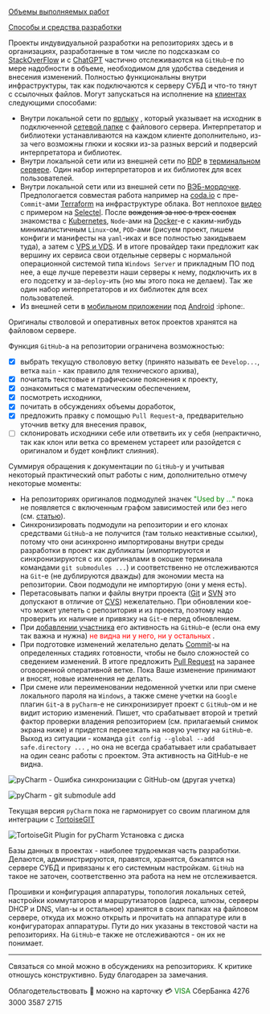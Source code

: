 [Объемы выполняемых работ](https://github.com/tsv19su254052/tsv19su254052/blob/main/Works.md)

[Способы и средства разработки](https://github.com/tsv19su254052/tsv19su254052/blob/main/Languages.md)

Проекты индувидуальной разработки на репозиториях здесь и в организациях, разработанные в том числе по подсказкам со [StackOverFlow](https://stackoverflow.com/users/15883118/tarasov-sergey "Помогает ориентироваться в огромном разнообразии библиотек и их методов на основе опыта их применения другими опытными разработчиками") и с [ChatGPT](https://openai.com/product/gpt-4 "Ищет ответы на короткие вопросы")  частично отслеживаются на `GitHub`-е по мере надобности в объеме, необходимом для удобства сведения и внесения изменений. Полностью функциональны внутри инфраструктуры, так как подключаются к серверу СУБД и что-то тянут с ссылочных файлов. Могут запускаться на исполнение на [клиентах](https://en.wikipedia.org/wiki/Client%E2%80%93server_model) следующими способами:
 - Внутри локальной сети по [ярлыку](https://sysadminwiki.ru/wiki/%D0%9C%D1%8F%D0%B3%D0%BA%D0%B8%D0%B5_%D0%B8_%D0%B6%D1%91%D1%81%D1%82%D0%BA%D0%B8%D0%B5_%D1%81%D1%81%D1%8B%D0%BB%D0%BA%D0%B8) , который указывает на исходник в подключенной [сетевой папке](https://ru.wikipedia.org/wiki/File_%28%D1%81%D1%85%D0%B5%D0%BC%D0%B0_URI%29) с файлового сервера. Интерпретатор и библиотеки устанавливаются на каждом клиенте дополнительно, из-за чего возможны глюки и косяки из-за разных версий и подверсий интерпретатора и библиотек.
 - Внутри локальной сети или из внешней сети по [RDP](https://ru.wikipedia.org/wiki/Remote_Desktop_Protocol) в [терминальном сервере](https://ru.wikipedia.org/wiki/%D0%A2%D0%B5%D1%80%D0%BC%D0%B8%D0%BD%D0%B0%D0%BB%D1%8C%D0%BD%D1%8B%D0%B9_%D1%81%D0%B5%D1%80%D0%B2%D0%B5%D1%80). Один набор интерпретаторов и их библиотек для всех пользователей.
 - Внутри локальной сети или из внешней сети по [ВЭБ-мордочке](https://en.wikipedia.org/wiki/Website "Версия для компьютера и мобильная версия"). Предпологается совместая работа например на [coda.io](https://coda.io/workspaces/ws-ga7Eabm46u/folders/fl-7OkuhzSo66?source=doc-title-bar) с пре-`Commit`-ами [Terraform](https://en.wikipedia.org/wiki/Terraform_(software)) на инфраструктуре облака. Вот неплохое [видео](https://www.youtube.com/watch?v=JC_OyWpqNSA) с примером на [Selectel](https://en.wikipedia.org/wiki/Selectel). После ~~вождения за нос в трех соснах~~ знакомства с [Kubernetes](https://en.wikipedia.org/wiki/Kubernetes), `Node`-ами на [Docker](https://en.wikipedia.org/wiki/Docker_(software))-е с каким-нибудь минималистичным `Linux`-ом, `POD`-ами (рисуем проект, пишем конфиги и манифесты на `yaml`-иках и все полностью закидываем туда), а затем с [VPS и VDS](https://www.reg.ru/vps/). И в итоге провайдер таки предложит как вершину их сервиса свои отдельные серверы с нормальной операционной системой типа `Windows Server` и прикладным ПО под нее, а еще лучше перевезти наши серверы к нему, подключить их в его подсетку и за-`deploy`-ить (но мы этого пока не делаем). Так же один набор интерпретаторов и их библиотек для всех пользователей.
 - Из внешней сети в [мобильном приложении](https://en.wikipedia.org/wiki/Mobile_app) под [Android](https://en.wikipedia.org/wiki/Android_(operating_system)) :iphone:. 

Оригиналы стволовой и оперативных веток проектов хранятся на файловом сервере.

Функция `GitHub`-а на репозитории ограничена возможностью:
 - [x] выбрать текущую стволовую ветку (принято называть ее `Develop...`, ветка `main` - как правило для технического архива),
 - [x] почитать текстовые и графические пояснения к проекту,
 - [x] ознакомиться с математическим обеспечением,
 - [x] посмотреть исходники,
 - [x] почитать в обсуждениях объемы доработок,
 - [x] предложить правку с помощью `Pull Request`-а, предварительно уточнив ветку для внесения правок,
 - [ ] склонировать исходники себе или ответвить их у себя (непрактично, так как клон или ветка со временем устареет или разойдется с оригиналом и будет конфликт слияния).

Суммируя обращения к документации по `GitHub`-у и учитывая некоторый практический опыт работы с ним, дополнительно отмечу некоторые моменты:
 - На репозиториях оригиналов подмодулей значек <span style="color:Green">"Used by ..."</span> пока не появляется с включенным графом зависимостей или без него (см. [статью](https://stackoverflow.com/questions/56888176/how-to-configure-github-used-by-feature-for-java-projects)).
 - Синхронизировать подмодули на репозитории и его клонах средствами `GitHub`-а не получится (там только неактивные ссылки), потому что они асинхронно импортированы внутри среды разработки в проект как дубликаты (импортируются и синхронизируются с их оригиналами в окошке терминала командами `git submodules ...`) и соответственно не отслеживаются на `Git`-е (не дублируются дважды) для экономии места на репозитории. Свои подмодули не импортирую (они у меня есть).
 - Перетасовывать папки и файлы внутри проекта ([Git](https://en.wikipedia.org/wiki/Git) и [SVN](https://en.wikipedia.org/wiki/Apache_Subversion) это допускают в отличие от [CVS](https://en.wikipedia.org/wiki/Concurrent_Versions_System)) нежелательно. При обновлении кое-что может улететь с репозитория и из проекта, поэтому надо проверить их наличие и привязку на `Git`-е перед обновлением.
 - При [добавлении участника](https://stackoverflow.com/questions/7920320/adding-a-collaborator-to-my-free-github-account) его активность на `GitHub`-е (если она ему так важна и нужна) <span style="color:red;"> не видна ни у него, ни у остальных </span>.
 - При подготовке изменений желательно делать [Commit](https://en.wikipedia.org/wiki/Commit_(version_control))-ы на определенных стадиях готовности, чтобы не было сложностей со сведением изменений. В итоге предложить [Pull Request](https://docs.github.com/en/pull-requests/collaborating-with-pull-requests/proposing-changes-to-your-work-with-pull-requests/creating-a-pull-request) на заранее оговоренной оперативной ветке. Пока Ваше изменение принимают и вносят, новые изменения не делать.
 - При смене или переименовании недоменной учетки или при смене локального пароля на `Windows`, а также смене учетки на `Google` плагин `Git`-а в `pyCharm`-е не синхронизирует проект с `GitHub`-ом и не видит историю изменений. Пишет, что срабатывает второй и третий фактор проверки владения репозиторием (см. прилагаемый снимок экрана ниже) и придется переезжать на новую учетку на `GitHub`-е. Выход из ситуации - команда `git config --global --add safe.directory ...` , но она не всегда срабатывает или срабатывает на один сеанс работы с проектом. Эта активность на GitHub-е не видна.

![pyCharm - Ошибка синхронизации с GitHub-ом (другая учетка)](https://user-images.githubusercontent.com/104857185/216789558-ea500396-740e-4977-a426-22d01753f799.png)

![pyCharm - git submodule add](https://github.com/tsv19su254052/tsv19su254052/assets/104857185/239cc5e3-8c76-4c03-8629-acb14e9fef99)

<!--
```diff
+ this text is highlighted in green
- this text is highlighted in red
```

```json
   // Code for coloring
```
```html
   // Code for coloring
```
```js
   // Code for coloring
```
```css
   // Code for coloring
```
-->

Текущая версия `pyCharm` пока не гармонирует со своим плагином для интеграции с [TortoiseGIT](https://en.wikipedia.org/wiki/TortoiseGit)

![TortoiseGit Plugin for pyCharm Установка с диска](https://github.com/tsv19su254052/tsv19su254052/assets/104857185/bf1d5fb9-0a03-4da8-a15b-b7477875ea55)

Базы данных в проектах - наиболее трудоемкая часть разработки. Делаются, администрируются, правятся, хранятся, бэкапятся на сервере СУБД и привязаны к его системным настройкам. `GitHub` на такое не заточен, соответственно эта работа на нем не отслеживается.

Прошивки и конфигурация аппаратуры, топология локальных сетей, настройки коммутаторов и маршрутизаторов (адреса, шлюзы, серверы DHCP и DNS, vlan-ы и остальное) хранятся в своих папках на файловом сервере, откуда их можно открыть и прочитать на аппаратуре или в конфигураторах аппаратуры. Пути до них указаны в текстовой части на репозиториях. На `GitHub`-е также не отслеживаются - он их не понимает.

----
Связаться со мной можно в обсуждениях на репозиториях. К критике отношусь конструктивно. Буду благодарен за замечания.

Облагодетельствовать :sparkling_heart: можно на карточку :credit_card: <span style="color:Green">VISA</span> СберБанка 4276 3000 3587 2715
